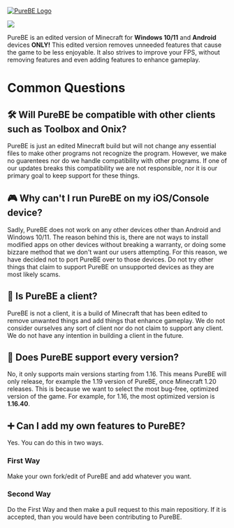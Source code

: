 [![PureBE Logo](https://user-images.githubusercontent.com/82107846/183328679-0435d994-94f9-4ae9-8d5a-d8db85deec6a.png)](https://github.com/notJudahRR/PureBE)

![](https://img.shields.io/badge/state-success-brightgreen?style=for-the-badge)

PureBE is an edited version of Minecraft for **Windows 10/11** and **Android** devices **ONLY!** This edited version removes unneeded features that cause the game to be less enjoyable. It also strives to improve your FPS, without removing features and even adding features to enhance gameplay.

# Common Questions
## 🛠️ Will PureBE be compatible with other clients such as Toolbox and Onix?
PureBE is just an edited Minecraft build but will not change any essential files to make other programs not recognize the program. However, we make no guarentees nor do we handle compatibility with other programs. If one of our updates breaks this compatibility we are not responsible, nor it is our primary goal to keep support for these things.

## 🎮 Why can't I run PureBE on my iOS/Console device?
Sadly, PureBE does not work on any other devices other than Android and Windows 10/11. The reason behind this is, there are not ways to install modified apps on other devices without breaking a warranty, or doing some bizzare method that we don't want our users attempting. For this reason, we have decided not to port PureBE over to those devices. Do not try other things that claim to support PureBE on unsupported devices as they are most likely scams.

## 🤔 Is PureBE a client?
PureBE is not a client, it is a build of Minecraft that has been edited to remove unwanted things and add things that enhance gameplay. We do not consider ourselves any sort of client nor do not claim to support any client. We do not have any intention in building a client in the future.

## 🤝 Does PureBE support every version?
No, it only supports main versions starting from 1.16. This means PureBE will only release, for example the 1.19 version of PureBE, once Minecraft 1.20 releases. This is because we want to select the most bug-free, optimized version of the game. For example, for 1.16, the most optimized version is **1.16.40**.

## ➕ Can I add my own features to PureBE?
Yes. You can do this in two ways.

### First Way
Make your own fork/edit of PureBE and add whatever you want.

### Second Way
Do the First Way and then make a pull request to this main repositiory. If it is accepted, than you would have been contributing to PureBE.
